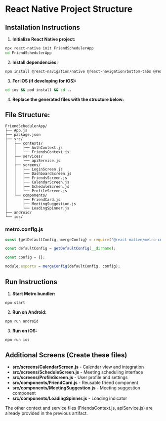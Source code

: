 # React Native Project Structure

## Installation Instructions

1. **Initialize React Native project:**
```bash
npx react-native init FriendSchedulerApp
cd FriendSchedulerApp
```

2. **Install dependencies:**
```bash
npm install @react-navigation/native @react-navigation/bottom-tabs @react-navigation/stack @react-native-async-storage/async-storage react-native-safe-area-context react-native-screens react-native-gesture-handler react-native-vector-icons
```

3. **For iOS (if developing for iOS):**
```bash
cd ios && pod install && cd ..
```

4. **Replace the generated files with the structure below:**

## File Structure:
```
FriendSchedulerApp/
├── App.js
├── package.json
├── src/
│   ├── contexts/
│   │   ├── AuthContext.js
│   │   └── FriendsContext.js
│   ├── services/
│   │   └── apiService.js
│   ├── screens/
│   │   ├── LoginScreen.js
│   │   ├── DashboardScreen.js
│   │   ├── FriendsScreen.js
│   │   ├── CalendarScreen.js
│   │   ├── ScheduleScreen.js
│   │   └── ProfileScreen.js
│   └── components/
│       ├── FriendCard.js
│       ├── MeetingSuggestion.js
│       └── LoadingSpinner.js
├── android/
└── ios/
```

### metro.config.js
```javascript
const {getDefaultConfig, mergeConfig} = require('@react-native/metro-config');

const defaultConfig = getDefaultConfig(__dirname);

const config = {};

module.exports = mergeConfig(defaultConfig, config);
```

## Run Instructions

1. **Start Metro bundler:**
```bash
npm start
```

2. **Run on Android:**
```bash
npm run android
```

3. **Run on iOS:**
```bash
npm run ios
```

## Additional Screens (Create these files)

- **src/screens/CalendarScreen.js** - Calendar view and integration
- **src/screens/ScheduleScreen.js** - Meeting scheduling interface  
- **src/screens/ProfileScreen.js** - User profile and settings
- **src/components/FriendCard.js** - Reusable friend component
- **src/components/MeetingSuggestion.js** - Meeting suggestion component
- **src/components/LoadingSpinner.js** - Loading indicator

The other context and service files (FriendsContext.js, apiService.js) are already provided in the previous artifact.